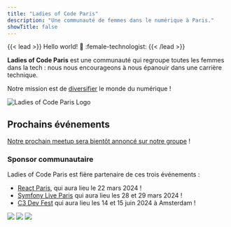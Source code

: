 ```yaml
---
title: "Ladies of Code Paris"
description: "Une communauté de femmes dans le numérique à Paris."
showTitle: false
---
```


{{< lead >}}
Hello world! :wave: :female-technologist:
{{< /lead >}}

  <div class="h-1 bg-gradient-to-r to-primary-500 via-secondary-500 from-ternary-500"></div>

<strong>Ladies of Code Paris</strong> est une communauté qui regroupe toutes les femmes dans la tech : nous nous encourageons à nous épanouir dans une carrière technique.

Notre mission est de <u>diversifier</u> le monde du numérique !


<div class="flex justify-center">
  <img class="object-contain h-48 w-96" src="/presse/LOC-logo-vect-no-margin.svg" alt="Ladies of Code Paris Logo">
</div>

## Prochains événements

[Notre prochain meetup sera bientôt annoncé sur notre groupe](https://www.meetup.com/fr-FR/ladies-of-code-paris/events) !
### Sponsor communautaire

Ladies of Code Paris est fière partenaire de ces trois événements :
- [React Paris](https://react.paris/), qui aura lieu le 22 mars 2024 !
- [Symfony Live Paris](https://live.symfony.com/2024-paris/) qui aura lieu les 28 et 29 mars 2024 !
- [C3 Dev Fest](https://c3fest.com/) qui aura lieu les 14 et 15 juin 2024 à Amsterdam !

<div class="flex gap-4 justify-center">
  <a href="https://react.paris/" target="_blank" rel="noopener" class="h-24 prose"><img class="object-contain w-24 h-24 m-0" src="partenaires/react-paris.png" /></a>
  <a href="https://live.symfony.com/2024-paris/" target="_blank" rel="noopener" class="prose h-24"><img class="object-contain w-24" src="partenaires/symfonylive.jpg" /></a>
  <a href="https://c3fest.com/" target="_blank" rel="noopener" class="prose h-24"><img class="object-contain h-24" src="partenaires/c3fest.png" /></a>
</div>



